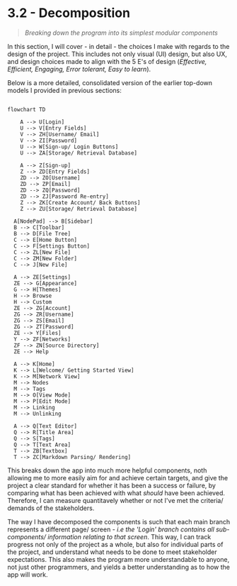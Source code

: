 # 3.2 - Decomposition
> *Breaking down the program into its simplest modular components*

In this section, I will cover - in detail - the choices I make with regards to the design of the project. This includes not only visual (UI) design, but also UX, and design choices made to align with the 5 E's of design (*Effective, Efficient, Engaging, Error tolerant, Easy to learn*).

Below is a more detailed, consolidated version of the earlier top-down models I provided in previous sections:
```mermaid

flowchart TD

	A --> U[Login]
	U --> V[Entry Fields]
	V --> ZH[Username/ Email]
	V --> ZI[Password]
	U --> W[Sign-up/ Login Buttons]
	U --> ZA[Storage/ Retrieval Database]

	A --> Z[Sign-up]
	Z --> ZD[Entry Fields]
	ZD --> ZO[Username]
	ZD --> ZP[Email]
	ZD --> ZQ[Password]
	ZD --> ZJ[Password Re-entry]
	Z --> ZK[Create Account/ Back Buttons]
	Z --> ZU[Storage/ Retrieval Database]

  A[NodePad] --> B[Sidebar]
  B --> C[Toolbar]
  B --> D[File Tree]
  C --> E[Home Button]
  C --> F[Settings Button]
  C --> ZL[New File]
  C --> ZM[New Folder]
  C --> J[New File]

  A --> ZE[Settings]
  ZE --> G[Appearance]
  G --> H[Themes]
  H --> Browse
  H --> Custom
  ZE --> ZG[Account]
  ZG --> ZR[Username]
  ZG --> ZS[Email]
  ZG --> ZT[Password]
  ZE --> Y[Files]
  Y --> ZF[Networks]
  ZF --> ZN[Source Directory]
  ZE --> Help

  A --> K[Home]
  K --> L[Welcome/ Getting Started View]
  K --> M[Network View]
  M --> Nodes
  M --> Tags
  M --> O[View Mode]
  M --> P[Edit Mode]
  M --> Linking
  M --> Unlinking

  A --> Q[Text Editor]
  Q --> R[Title Area]
  Q --> S[Tags]
  Q --> T[Text Area]
  T --> ZB[Textbox]
  T --> ZC[Markdown Parsing/ Rendering]
```

This breaks down the app into much more helpful components, noth allowing me to more easily aim for and achieve certain targets, and give the project a clear standard for whether it has been a success or failure, by comparing what has been achieved with what *should* have been achieved. Therefore, I can measure quantitavely whether or not I've met the criteria/ demands of the stakeholders.

The way I have decomposed the components is such that each main branch represents a different page/ screen - *i.e the 'Login' branch contains all sub-components/ information relating to that screen*. This way, I can track progress not only of the project as a whole, but also for individual parts of the project, and understand what needs to be done to meet stakeholder expectations. This also makes the program more understandable to anyone, not just other programmers, and yields a better understanding as to how the app will work.
